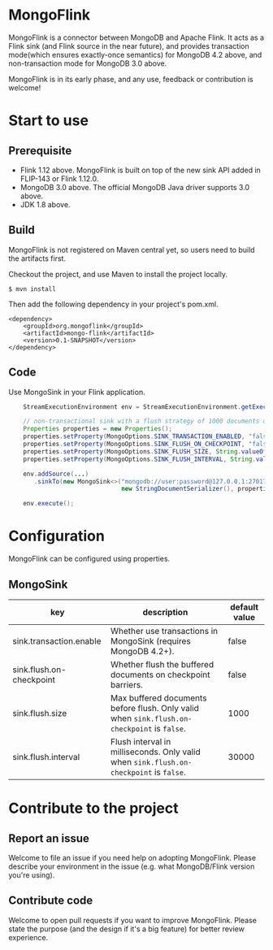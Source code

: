 # MongoFlink
MongoFlink is a connector between MongoDB and Apache Flink. It acts as a Flink sink (and Flink source in the near
future), and provides transaction mode(which ensures exactly-once semantics) for MongoDB 4.2 above, and non-transaction
mode for MongoDB 3.0 above.

MongoFlink is in its early phase, and any use, feedback or contribution is welcome!

# Start to use
## Prerequisite

- Flink 1.12 above. MongoFlink is built on top of the new sink API added in FLIP-143 or Flink 1.12.0.
- MongoDB 3.0 above. The official MongoDB Java driver supports 3.0 above.
- JDK 1.8 above.

## Build
MongoFlink is not registered on Maven central yet, so users need to build the artifacts first.

Checkout the project, and use Maven to install the project locally.

```
$ mvn install
```

Then add the following dependency in your project's pom.xml.

```
<dependency>
    <groupId>org.mongoflink</groupId>
    <artifactId>mongo-flink</artifactId>
    <version>0.1-SNAPSHOT</version>
</dependency>
```

## Code

Use MongoSink in your Flink application.

```java
    StreamExecutionEnvironment env = StreamExecutionEnvironment.getExecutionEnvironment();

    // non-transactional sink with a flush strategy of 1000 documents or 10 seconds
    Properties properties = new Properties();
    properties.setProperty(MongoOptions.SINK_TRANSACTION_ENABLED, "false");
    properties.setProperty(MongoOptions.SINK_FLUSH_ON_CHECKPOINT, "false");
    properties.setProperty(MongoOptions.SINK_FLUSH_SIZE, String.valueOf(1_000L));
    properties.setProperty(MongoOptions.SINK_FLUSH_INTERVAL, String.valueOf(10_000L));

    env.addSource(...)
       .sinkTo(new MongoSink<>("mongodb://user:password@127.0.0.1:27017", "mydb"", "mycollection",
                               new StringDocumentSerializer(), properties));

    env.execute();
```

# Configuration

MongoFlink can be configured using properties.

## MongoSink

| key | description | default value |
| --- | ----------- | ------------- |
| sink.transaction.enable | Whether use transactions in MongoSink (requires MongoDB 4.2+). | false |
| sink.flush.on-checkpoint | Whether flush the buffered documents on checkpoint barriers. | false |
| sink.flush.size | Max buffered documents before flush. Only valid when `sink.flush.on-checkpoint` is `false`. | 1000 |
| sink.flush.interval | Flush interval in milliseconds. Only valid when `sink.flush.on-checkpoint` is `false`. | 30000 |

# Contribute to the project

## Report an issue
Welcome to file an issue if you need help on adopting MongoFlink. Please describe your environment in the issue
(e.g. what MongoDB/Flink version you're using).

## Contribute code
Welcome to open pull requests if you want to improve MongoFlink. Please state the purpose (and the design if it's a big
feature) for better review experience.
